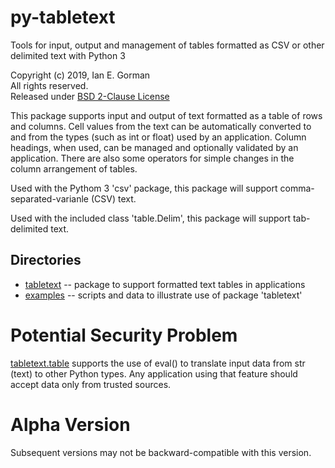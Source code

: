 # py-tabletext
Tools for input, output and management of tables formatted as CSV or other delimited text with Python 3

Copyright (c) 2019, Ian E. Gorman<br>
All rights reserved.<br>
Released under
 [BSD 2-Clause License](./LICENSE)

This package supports input and output of text formatted as a table of rows and columns. Cell values from the text can be automatically converted to and from the types (such as int or float) used by an application.  Column headings, when used, can be managed and optionally validated by an application.  There are also some operators for simple changes in the column arrangement of tables.

Used with the Pythom 3 'csv' package, this package will support comma-separated-varianle (CSV) text.

Used with the included class 'table.Delim', this package will support tab-delimited text.

## Directories
* [tabletext](./tabletext/)
 -- package to support formatted text tables in applications
* [examples](./examples/)
 -- scripts and data to illustrate use of package 'tabletext'

# Potential Security Problem
 [tabletext.table](./tabletext/table.py)
 supports the use of eval() to translate input data from str (text) to other Python types.  Any application using that feature should accept data only from trusted sources.

# Alpha Version
Subsequent versions may not be backward-compatible with this version.
